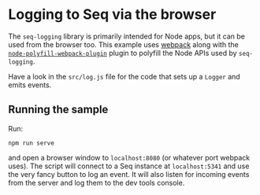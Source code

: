 # Logging to Seq via the browser

The `seq-logging` library is primarily intended for Node apps, but it can be used from the browser too. This example uses [webpack](https://webpack.js.org/) along with the [`node-polyfill-webpack-plugin`](https://www.npmjs.com/package/node-polyfill-webpack-plugin) plugin to polyfill the Node APIs used by `seq-logging`.

Have a look in the `src/log.js` file for the code that sets up a `Logger` and emits events.

## Running the sample

Run:

```
npm run serve
```

and open a browser window to `localhost:8080` (or whatever port webpack uses). The script will connect to a Seq instance at `localhost:5341` and use the very fancy button to log an event. It will also listen for incoming events from the server and log them to the dev tools console.
